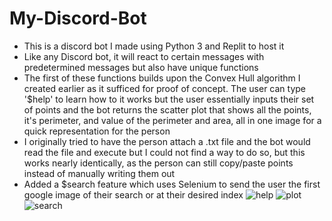 # My-Discord-Bot
- This is a discord bot I made using Python 3 and Replit to host it
- Like any Discord bot, it will react to certain messages with predetermined messages but also have unique functions
- The first of these functions builds upon the Convex Hull algorithm I created earlier as it sufficed for proof of concept. The user can type '$help' to learn how to it works but the user essentially inputs their set of points and the bot returns the scatter plot that shows all the points, it's perimeter, and value of the perimeter and area, all in one image for a quick representation for the person
- I originally tried to have the person attach a .txt file and the bot would read the file and execute but I could not find a way to do so, but this works nearly identically, as the person can still copy/paste points instead of manually writing them out<br>
- Added a $search feature which uses Selenium to send the user the first google image of their search or at their desired index
![help](https://user-images.githubusercontent.com/64282992/119035143-3ec3c500-b97d-11eb-9844-345f77b958b4.jpg)
![plot](https://user-images.githubusercontent.com/64282992/119019324-16cb6600-b96b-11eb-9b8a-a621a17c2f9c.jpg)
![search](https://user-images.githubusercontent.com/64282992/119034296-36b75580-b97c-11eb-98fa-5a1dff99f028.jpg)
